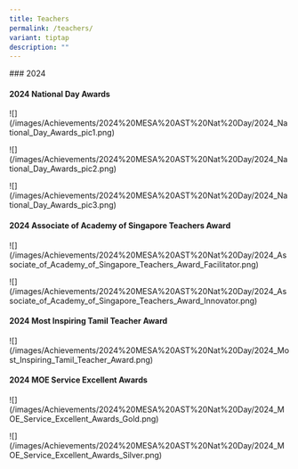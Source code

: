 ```yaml
---
title: Teachers
permalink: /teachers/
variant: tiptap
description: ""
---
```

<p>### 2024</p>
<h4><strong>2024 National Day Awards</strong></h4>
<p>![](/images/Achievements/2024%20MESA%20AST%20Nat%20Day/2024_National_Day_Awards_pic1.png)</p>
<p>![](/images/Achievements/2024%20MESA%20AST%20Nat%20Day/2024_National_Day_Awards_pic2.png)</p>
<p>![](/images/Achievements/2024%20MESA%20AST%20Nat%20Day/2024_National_Day_Awards_pic3.png)</p>
<p></p>
<p></p>
<h4><strong>2024 Associate of Academy of Singapore Teachers Award</strong></h4>
<p>![](/images/Achievements/2024%20MESA%20AST%20Nat%20Day/2024_Associate_of_Academy_of_Singapore_Teachers_Award_Facilitator.png)</p>
<p>![](/images/Achievements/2024%20MESA%20AST%20Nat%20Day/2024_Associate_of_Academy_of_Singapore_Teachers_Award_Innovator.png)</p>
<p></p>
<p></p>
<h4><strong>2024 Most Inspiring Tamil Teacher Award</strong></h4>
<p>![](/images/Achievements/2024%20MESA%20AST%20Nat%20Day/2024_Most_Inspiring_Tamil_Teacher_Award.png)</p>
<p></p>
<p></p>
<p></p>
<h4><strong>2024 MOE Service Excellent Awards</strong></h4>
<p>![](/images/Achievements/2024%20MESA%20AST%20Nat%20Day/2024_MOE_Service_Excellent_Awards_Gold.png)</p>
<p>![](/images/Achievements/2024%20MESA%20AST%20Nat%20Day/2024_MOE_Service_Excellent_Awards_Silver.png)</p>